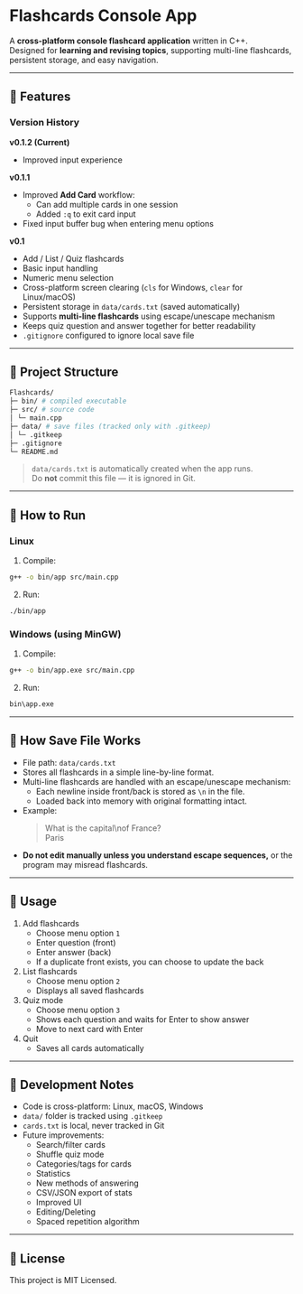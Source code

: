 # Flashcards Console App

A **cross-platform console flashcard application** written in C++.  
Designed for **learning and revising topics**, supporting multi-line flashcards, persistent storage, and easy navigation.

---

## 🔹 Features

### Version History
**v0.1.2 (Current)**
- Improved input experience

**v0.1.1**
- Improved **Add Card** workflow:
    - Can add multiple cards in one session
    - Added `:q` to exit card input
- Fixed input buffer bug when entering menu options

**v0.1**
- Add / List / Quiz flashcards
- Basic input handling
- Numeric menu selection
- Cross-platform screen clearing (`cls` for Windows, `clear` for Linux/macOS)
- Persistent storage in `data/cards.txt` (saved automatically)
- Supports **multi-line flashcards** using escape/unescape mechanism
- Keeps quiz question and answer together for better readability
- `.gitignore` configured to ignore local save file

---

## 🔹 Project Structure

```bash
Flashcards/
├─ bin/ # compiled executable
├─ src/ # source code
│ └─ main.cpp
├─ data/ # save files (tracked only with .gitkeep)
│ └─ .gitkeep
├─ .gitignore
└─ README.md
```

> `data/cards.txt` is automatically created when the app runs.  
> Do **not** commit this file — it is ignored in Git.

---

## 🔹 How to Run

### Linux

1. Compile:
```bash
g++ -o bin/app src/main.cpp
```
2. Run:
```bash
./bin/app
```

### Windows (using MinGW)

1. Compile:
```bash
g++ -o bin/app.exe src/main.cpp
```
2. Run:
```bash
bin\app.exe
```

---

## 🔹 How Save File Works
- File path: `data/cards.txt`
- Stores all flashcards in a simple line-by-line format.
- Multi-line flashcards are handled with an escape/unescape mechanism:
    - Each newline inside front/back is stored as `\n` in the file.
    - Loaded back into memory with original formatting intact.
- Example:
    > What is the capital\nof France?<br>
    > Paris
- **Do not edit manually unless you understand escape sequences,** or the program may misread flashcards.

---

## 🔹 Usage
1. Add flashcards
    - Choose menu option `1`
    - Enter question (front)
    - Enter answer (back)
    - If a duplicate front exists, you can choose to update the back
2. List flashcards
    - Choose menu option `2`
    - Displays all saved flashcards
3. Quiz mode
    - Choose menu option `3`
    - Shows each question and waits for Enter to show answer
    - Move to next card with Enter
4. Quit
    - Saves all cards automatically

---

## 🔹 Development Notes
- Code is cross-platform: Linux, macOS, Windows
- `data/` folder is tracked using `.gitkeep`
- `cards.txt` is local, never tracked in Git
- Future improvements:
    - Search/filter cards
    - Shuffle quiz mode
    - Categories/tags for cards
    - Statistics
    - New methods of answering
    - CSV/JSON export of stats
    - Improved UI
    - Editing/Deleting
    - Spaced repetition algorithm

---

## 🔹 License
This project is MIT Licensed.